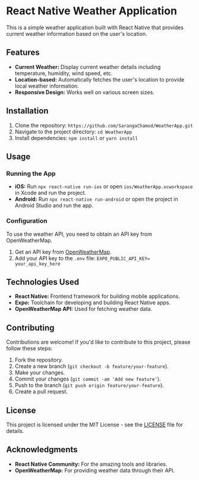 # React Native Weather Application

This is a simple weather application built with React Native that provides current weather information based on the user's location.

## Features

- **Current Weather:** Display current weather details including temperature, humidity, wind speed, etc.
- **Location-based:** Automatically fetches the user's location to provide local weather information.
- **Responsive Design:** Works well on various screen sizes.

## Installation

1. Clone the repository: `https://github.com/SarangaChamod/WeatherApp.git`
2. Navigate to the project directory: `cd WeatherApp`
3. Install dependencies: `npm install` or `yarn install`

## Usage

### Running the App

- **iOS:** Run `npx react-native run-ios` or open `ios/WeatherApp.xcworkspace` in Xcode and run the project.
- **Android:** Run `npx react-native run-android` or open the project in Android Studio and run the app.

### Configuration

To use the weather API, you need to obtain an API key from OpenWeatherMap.

1. Get an API key from [OpenWeatherMap](https://openweathermap.org/api).
2. Add your API key to the `.env` file: `EXPO_PUBLIC_API_KEY= your_api_key_here`


## Technologies Used

- **React Native:** Frontend framework for building mobile applications.
- **Expo:** Toolchain for developing and building React Native apps.
- **OpenWeatherMap API:** Used for fetching weather data.


## Contributing

Contributions are welcome! If you'd like to contribute to this project, please follow these steps:

1. Fork the repository.
2. Create a new branch (`git checkout -b feature/your-feature`).
3. Make your changes.
4. Commit your changes (`git commit -am 'Add new feature'`).
5. Push to the branch (`git push origin feature/your-feature`).
6. Create a pull request.

## License

This project is licensed under the MIT License - see the [LICENSE](LICENSE) file for details.

## Acknowledgments

- **React Native Community:** For the amazing tools and libraries.
- **OpenWeatherMap:** For providing weather data through their API.



